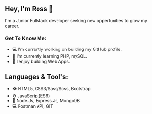 ## Hey, I'm Ross 👋

I'm a Junior Fullstack developer seeking new oppertunities to grow my career.

### Get To Know Me:
- 💻 I'm currently working on building my GitHub profile.
- 🌱 I'm currently learning PHP, mySQL.
- 🚀 I enjoy building Web Apps.

## Languages & Tool's:
- 👁️ HTML5, CSS3/Sass/Scss, Bootstrap
- ⚙️ JavaScript(ES6)
- 💽 Node.Js, Express.Js, MongoDB
- 💻 Postman API, GIT




